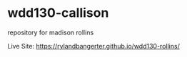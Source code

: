 # wdd130-callison
repository for madison rollins

Live Site: https://rylandbangerter.github.io/wdd130-rollins/ 
